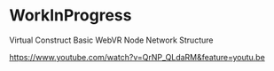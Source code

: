 # WorkInProgress
Virtual Construct Basic WebVR Node Network Structure

https://www.youtube.com/watch?v=QrNP_QLdaRM&feature=youtu.be
